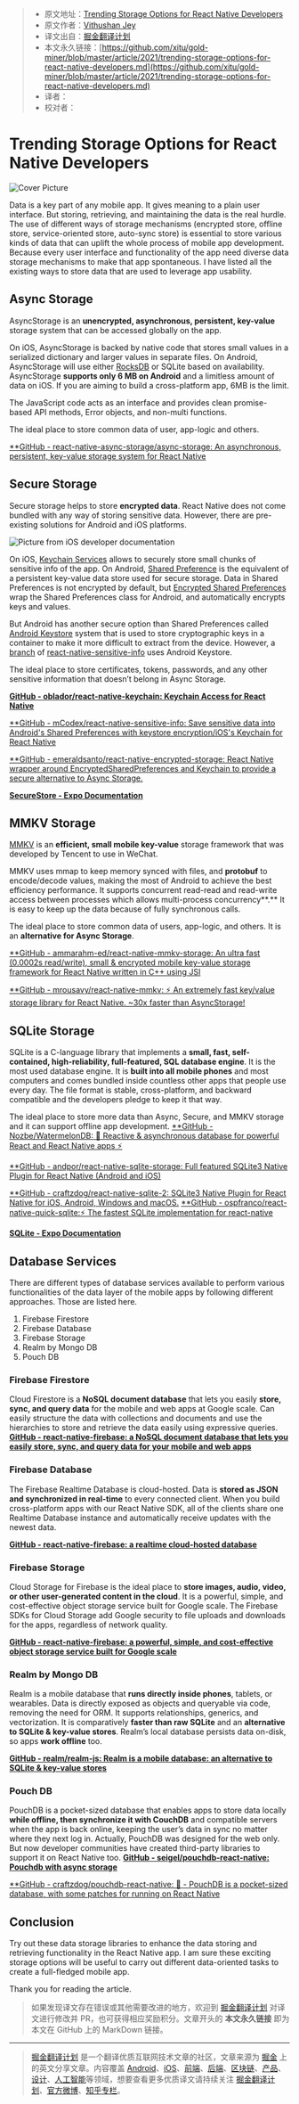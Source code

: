 > * 原文地址：[Trending Storage Options for React Native Developers](https://javascript.plainenglish.io/trending-storage-options-for-react-native-developers-8671fbffb686)
> * 原文作者：[Vithushan Jey](https://medium.com/@vithushjeytharma)
> * 译文出自：[掘金翻译计划](https://github.com/xitu/gold-miner)
> * 本文永久链接：[https://github.com/xitu/gold-miner/blob/master/article/2021/trending-storage-options-for-react-native-developers.md](https://github.com/xitu/gold-miner/blob/master/article/2021/trending-storage-options-for-react-native-developers.md)
> * 译者：
> * 校对者：

# Trending Storage Options for React Native Developers

![Cover Picture](https://cdn-images-1.medium.com/max/4480/1*4L_oTx-TV7euxNgR-_8w9A.png)

Data is a key part of any mobile app. It gives meaning to a plain user interface. But storing, retrieving, and maintaining the data is the real hurdle. The use of different ways of storage mechanisms (encrypted store, offline store, service-oriented store, auto-sync store) is essential to store various kinds of data that can uplift the whole process of mobile app development. Because every user interface and functionality of the app need diverse data storage mechanisms to make that app spontaneous. I have listed all the existing ways to store data that are used to leverage app usability.

## Async Storage

AsyncStorage is an **unencrypted, asynchronous, persistent, key-value** storage system that can be accessed globally on the app.

On iOS, AsyncStorage is backed by native code that stores small values in a serialized dictionary and larger values in separate files. On Android, AsyncStorage will use either [RocksDB](http://rocksdb.org/) or SQLite based on availability. AsyncStorage **supports only 6 MB on Android** and a limitless amount of data on iOS. If you are aiming to build a cross-platform app, 6MB is the limit.

The JavaScript code acts as an interface and provides clean promise-based API methods, Error objects, and non-multi functions.

The ideal place to store common data of user, app-logic and others.

[**GitHub - react-native-async-storage/async-storage: An asynchronous, persistent, key-value storage system for React Native](https://github.com/react-native-async-storage/async-storage)

## Secure Storage

Secure storage helps to store **encrypted data**. React Native does not come bundled with any way of storing sensitive data. However, there are pre-existing solutions for Android and iOS platforms.

![Picture from iOS developer [documentation](https://developer.apple.com/documentation/security/keychain_services)](https://cdn-images-1.medium.com/max/2000/1*rQu7_2pJ0VwNqOMe92rbCA.png)

On iOS, [Keychain Services](https://developer.apple.com/documentation/security/keychain_services) allows to securely store small chunks of sensitive info of the app. On Android, [Shared Preference](https://developer.android.com/reference/android/content/SharedPreferences) is the equivalent of a persistent key-value data store used for secure storage. Data in Shared Preferences is not encrypted by default, but [Encrypted Shared Preferences](https://developer.android.com/topic/security/data) wrap the Shared Preferences class for Android, and automatically encrypts keys and values.

But Android has another secure option than Shared Preferences called [Android Keystore](https://developer.android.com/training/articles/keystore) system that is used to store cryptographic keys in a container to make it more difficult to extract from the device. However, a [branch](https://github.com/mCodex/react-native-sensitive-info/tree/keystore) of [react-native-sensitive-info](https://github.com/mCodex/react-native-sensitive-info) uses Android Keystore.

The ideal place to store certificates, tokens, passwords, and any other sensitive information that doesn’t belong in Async Storage.

[**GitHub - oblador/react-native-keychain: Keychain Access for React Native**](https://github.com/oblador/react-native-keychain)

[**GitHub - mCodex/react-native-sensitive-info: Save sensitive data into Android's Shared Preferences with keystore encryption/iOS's Keychain for React Native](https://github.com/mCodex/react-native-sensitive-info)

[**GitHub - emeraldsanto/react-native-encrypted-storage: React Native wrapper around EncryptedSharedPreferences and Keychain to provide a secure alternative to Async Storage.](https://github.com/emeraldsanto/react-native-encrypted-storage)

[**SecureStore - Expo Documentation**](https://docs.expo.io/versions/latest/sdk/securestore/)

## MMKV Storage

[MMKV](https://github.com/Tencent/MMKV) is an **efficient, small mobile key-value** storage framework that was developed by Tencent to use in WeChat.

MMKV uses mmap to keep memory synced with files, and **protobuf** to encode/decode values, making the most of Android to achieve the best efficiency performance. It supports concurrent read-read and read-write access between processes which allows multi-process concurrency**.** It is easy to keep up the data because of fully synchronous calls.

The ideal place to store common data of users, app-logic, and others. It is an **alternative for Async Storage**.

[**GitHub - ammarahm-ed/react-native-mmkv-storage: An ultra fast (0.0002s read/write), small & encrypted mobile key-value storage framework for React Native written in C++ using JSI](https://github.com/ammarahm-ed/react-native-mmkv-storage)

[**GitHub - mrousavy/react-native-mmkv: ⚡️ An extremely fast key/value storage library for React Native. ~30x faster than AsyncStorage!](https://github.com/mrousavy/react-native-mmkv)

## SQLite Storage

SQLite is a C-language library that implements a **small, fast, self-contained, high-reliability, full-featured, SQL database engine**. It is the most used database engine. It is **built into all mobile phones** and most computers and comes bundled inside countless other apps that people use every day. The file format is stable, cross-platform, and backward compatible and the developers pledge to keep it that way.

The ideal place to store more data than Async, Secure, and MMKV storage and it can support offline app development.
[**GitHub - Nozbe/WatermelonDB: 🍉 Reactive & asynchronous database for powerful React and React Native apps ⚡️](https://github.com/Nozbe/WatermelonDB)

[**GitHub - andpor/react-native-sqlite-storage: Full featured SQLite3 Native Plugin for React Native (Android and iOS)](https://github.com/andpor/react-native-sqlite-storage)

[**GitHub - craftzdog/react-native-sqlite-2: SQLite3 Native Plugin for React Native for iOS, Android, Windows and macOS.](https://github.com/craftzdog/react-native-sqlite-2)
[**GitHub - ospfranco/react-native-quick-sqlite:⚡️ The fastest SQLite implementation for react-native](https://github.com/ospfranco/react-native-quick-sqlite)

[**SQLite - Expo Documentation**](https://docs.expo.dev/versions/v42.0.0/sdk/sqlite/)

## Database Services

There are different types of database services available to perform various functionalities of the data layer of the mobile apps by following different approaches. Those are listed here.

1. Firebase Firestore
2. Firebase Database
3. Firebase Storage
4. Realm by Mongo DB
5. Pouch DB

### Firebase Firestore

Cloud Firestore is a **NoSQL document database** that lets you easily **store, sync, and query data** for the mobile and web apps at Google scale. Can easily structure the data with collections and documents and use the hierarchies to store and retrieve the data easily using expressive queries.
[**GitHub - react-native-firebase: a NoSQL document database that lets you easily store, sync, and query data for your mobile and web apps**](https://github.com/invertase/react-native-firebase/tree/master/packages/firestore)

### Firebase Database

The Firebase Realtime Database is cloud-hosted. Data is **stored as JSON and synchronized in real-time** to every connected client. When you build cross-platform apps with our React Native SDK, all of the clients share one Realtime Database instance and automatically receive updates with the newest data.

[**GitHub - react-native-firebase: a realtime cloud-hosted database**](https://github.com/invertase/react-native-firebase/tree/master/packages/database)

### Firebase Storage

Cloud Storage for Firebase is the ideal place to **store images, audio, video, or other user-generated content in the cloud**. It is a powerful, simple, and cost-effective object storage service built for Google scale. The Firebase SDKs for Cloud Storage add Google security to file uploads and downloads for the apps, regardless of network quality.

[**GitHub - react-native-firebase: a powerful, simple, and cost-effective object storage service built for Google scale**](https://github.com/invertase/react-native-firebase/tree/master/packages/storage)

### Realm by Mongo DB

Realm is a mobile database that **runs directly inside phones**, tablets, or wearables. Data is directly exposed as objects and queryable via code, removing the need for ORM. It supports relationships, generics, and vectorization. It is comparatively **faster than raw SQLite** and an **alternative to SQLite & key-value stores**. Realm’s local database persists data on-disk, so apps **work offline** too.

[**GitHub - realm/realm-js: Realm is a mobile database: an alternative to SQLite & key-value stores**](https://github.com/realm/realm-js)

### Pouch DB

PouchDB is a pocket-sized database that enables apps to store data locally **while offline, then synchronize it with CouchDB** and compatible servers when the app is back online, keeping the user’s data in sync no matter where they next log in. Actually, PouchDB was designed for the web only. But now developer communities have created third-party libraries to support it on React Native too.
[**GitHub - seigel/pouchdb-react-native: Pouchdb with async storage**](https://github.com/seigel/pouchdb-react-native)

[**GitHub - craftzdog/pouchdb-react-native: 🐨 - PouchDB is a pocket-sized database, with some patches for running on React Native](https://github.com/craftzdog/pouchdb-react-native)

## Conclusion

Try out these data storage libraries to enhance the data storing and retrieving functionality in the React Native app. I am sure these exciting storage options will be useful to carry out different data-oriented tasks to create a full-fledged mobile app.

Thank you for reading the article.

> 如果发现译文存在错误或其他需要改进的地方，欢迎到 [掘金翻译计划](https://github.com/xitu/gold-miner) 对译文进行修改并 PR，也可获得相应奖励积分。文章开头的 **本文永久链接** 即为本文在 GitHub 上的 MarkDown 链接。

---

> [掘金翻译计划](https://github.com/xitu/gold-miner) 是一个翻译优质互联网技术文章的社区，文章来源为 [掘金](https://juejin.im) 上的英文分享文章。内容覆盖 [Android](https://github.com/xitu/gold-miner#android)、[iOS](https://github.com/xitu/gold-miner#ios)、[前端](https://github.com/xitu/gold-miner#前端)、[后端](https://github.com/xitu/gold-miner#后端)、[区块链](https://github.com/xitu/gold-miner#区块链)、[产品](https://github.com/xitu/gold-miner#产品)、[设计](https://github.com/xitu/gold-miner#设计)、[人工智能](https://github.com/xitu/gold-miner#人工智能)等领域，想要查看更多优质译文请持续关注 [掘金翻译计划](https://github.com/xitu/gold-miner)、[官方微博](http://weibo.com/juejinfanyi)、[知乎专栏](https://zhuanlan.zhihu.com/juejinfanyi)。
